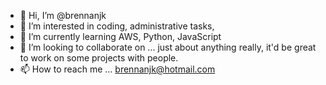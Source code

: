 - 👋 Hi, I’m @brennanjk
- 👀 I’m interested in coding, administrative tasks, 
- 🌱 I’m currently learning AWS, Python, JavaScript
- 💞️ I’m looking to collaborate on ... just about anything really, it'd be great to work on some projects with people.
- 📫 How to reach me ... brennanjk@hotmail.com

<!---
brennanjk/brennanjk is a ✨ special ✨ repository because its `README.md` (this file) appears on your GitHub profile.
You can click the Preview link to take a look at your changes.
--->
